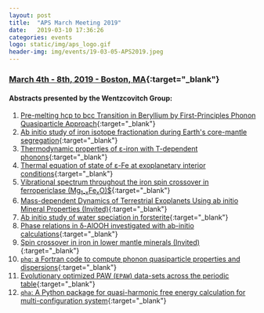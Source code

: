 ```yaml
---
layout: post
title:  "APS March Meeting 2019"
date:   2019-03-10 17:36:26
categories: events
logo: static/img/aps_logo.gif
header-img: img/events/19-03-05-APS2019.jpeg
---
```


### [March 4th - 8th, 2019 - Boston, MA](https://www.aps.org/meetings/meeting.cfm?name=MAR19){:target="_blank"}

#### Abstracts presented by the Wentzcovitch Group:

1. [Pre-melting hcp to bcc Transition in Beryllium by First-Principles Phonon Quasiparticle Approach](https://meetings.aps.org/Meeting/MAR19/Session/C17.5){:target="_blank"}
2. [Ab initio study of iron isotope fractionation during Earth's core-mantle segregation](https://meetings.aps.org/Meeting/MAR19/Session/H17.3){:target="_blank"}
3. [Thermodynamic properties of ε-iron with T-dependent phonons](https://meetings.aps.org/Meeting/MAR19/Session/H17.5){:target="_blank"}
4. [Thermal equation of state of ε-Fe at exoplanetary interior conditions](https://meetings.aps.org/Meeting/MAR19/Session/H17.12){:target="_blank"}
5. [Vibrational spectrum throughout the iron spin crossover in ferropericlase (Mg<sub>1-x</sub>Fe<sub>x</sub>O)$](https://meetings.aps.org/Meeting/MAR19/Session/H17.13){:target="_blank"}
6. [Mass-dependent Dynamics of Terrestrial Exoplanets Using ab initio Mineral Properties (Invited)](https://meetings.aps.org/Meeting/MAR19/Session/K62.3){:target="_blank"}
7. [Ab initio study of water speciation in forsterite](https://meetings.aps.org/Meeting/MAR19/Session/L17.2){:target="_blank"}
8. [Phase relations in δ-AlOOH investigated with ab-initio calculations](https://meetings.aps.org/Meeting/MAR19/Session/L17.8){:target="_blank"}
9. [Spin crossover in iron in lower mantle minerals (Invited)](https://meetings.aps.org/Meeting/MAR19/Session/P62.4){:target="_blank"}
10. [``phq``: a Fortran code to compute phonon quasiparticle properties and dispersions](https://meetings.aps.org/Meeting/MAR19/Session/R17.5){:target="_blank"}
11. [Evolutionary optimized PAW (``EPAW``) data-sets across the periodic table](https://meetings.aps.org/Meeting/MAR19/Session/R17.6){:target="_blank"}
12. [``qha``: A Python package for quasi-harmonic free energy calculation for multi-configuration system](https://meetings.aps.org/Meeting/MAR19/Session/R17.7){:target="_blank"}
